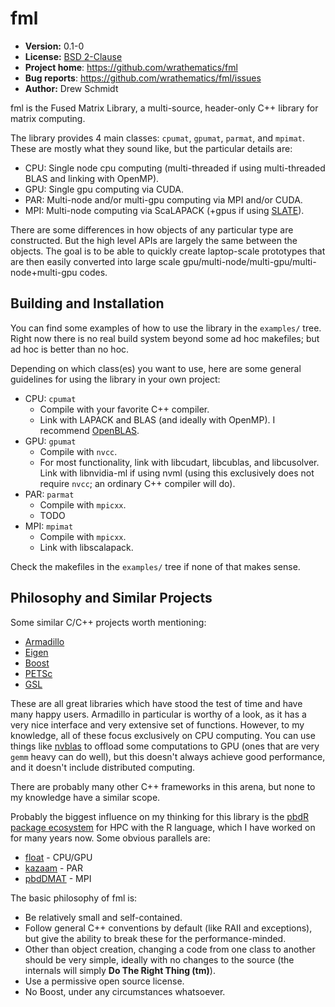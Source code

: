 # fml

* **Version:** 0.1-0
* **License:** [BSD 2-Clause](http://opensource.org/licenses/BSD-2-Clause)
* **Project home**: https://github.com/wrathematics/fml
* **Bug reports**: https://github.com/wrathematics/fml/issues
* **Author:** Drew Schmidt


fml is the Fused Matrix Library, a multi-source, header-only C++ library for matrix computing.

The library provides 4 main classes: `cpumat`, `gpumat`, `parmat`, and `mpimat`. These are mostly what they sound like, but the particular details are:

* CPU: Single node cpu computing (multi-threaded if using multi-threaded BLAS and linking with OpenMP).
* GPU: Single gpu computing via CUDA.
* PAR: Multi-node and/or multi-gpu computing via MPI and/or CUDA.
* MPI: Multi-node computing via ScaLAPACK (+gpus if using [SLATE](http://icl.utk.edu/slate/)).

There are some differences in how objects of any particular type are constructed. But the high level APIs are largely the same between the objects. The goal is to be able to quickly create laptop-scale prototypes that are then easily converted into large scale gpu/multi-node/multi-gpu/multi-node+multi-gpu codes.



## Building and Installation

You can find some examples of how to use the library in the `examples/` tree. Right now there is no real build system beyond some ad hoc makefiles; but ad hoc is better than no hoc.

Depending on which class(es) you want to use, here are some general guidelines for using the library in your own project:

* CPU: `cpumat`
    - Compile with your favorite C++ compiler.
    - Link with LAPACK and BLAS (and ideally with OpenMP). I recommend [OpenBLAS](https://github.com/xianyi/OpenBLAS).
* GPU: `gpumat`
    - Compile with `nvcc`.
    - For most functionality, link with libcudart, libcublas, and libcusolver.  Link with libnvidia-ml if using nvml (using this exclusively does not require `nvcc`; an ordinary C++ compiler will do).
* PAR: `parmat`
    - Compile with `mpicxx`.
    - TODO
* MPI: `mpimat`
    - Compile with `mpicxx`.
    - Link with libscalapack.

Check the makefiles in the `examples/` tree if none of that makes sense.



## Philosophy and Similar Projects

Some similar C/C++ projects worth mentioning:

* [Armadillo](http://arma.sourceforge.net/)
* [Eigen](http://eigen.tuxfamily.org/)
* [Boost](http://www.boost.org/)
* [PETSc](https://www.mcs.anl.gov/petsc/)
* [GSL](https://www.gnu.org/software/gsl/)

These are all great libraries which have stood the test of time and have many happy users. Armadillo in particular is worthy of a look, as it has a very nice interface and very extensive set of functions. However, to my knowledge, all of these focus exclusively on CPU computing. You can use things like [nvblas](https://docs.nvidia.com/cuda/nvblas/index.html) to offload some computations to GPU (ones that are very `gemm` heavy can do well), but this doesn't always achieve good performance, and it doesn't include distributed computing.

There are probably many other C++ frameworks in this arena, but none to my knowledge have a similar scope.

Probably the biggest influence on my thinking for this library is the [pbdR package ecosystem](https://github.com/RBigData) for HPC with the R language, which I have worked on for many years now. Some obvious parallels are:

* [float](https://github.com/wrathematics/float) - CPU/GPU
* [kazaam](https://github.com/RBigData/kazaam) - PAR
* [pbdDMAT](https://github.com/RBigData/pbdDMAT) - MPI

The basic philosophy of fml is:

* Be relatively small and self-contained.
* Follow general C++ conventions by default (like RAII and exceptions), but give the ability to break these for the performance-minded.
* Other than object creation, changing a code from one class to another should be very simple, ideally with no changes to the source (the internals will simply **Do The Right Thing (tm)**).
* Use a permissive open source license.
* No Boost, under any circumstances whatsoever.

